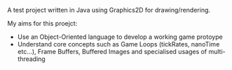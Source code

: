 A test project written in Java using Graphics2D for drawing/rendering.

My aims for this proejct:
  - Use an Object-Oriented language to develop a working game protoype
  - Understand core concepts such as Game Loops (tickRates, nanoTime etc...), Frame Buffers, Buffered Images and specialised usages of multi-threading
